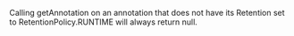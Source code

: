 Calling getAnnotation on an annotation that does not have its Retention set to
RetentionPolicy.RUNTIME will always return null.
